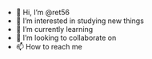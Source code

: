 - 👋 Hi, I’m @ret56 
- 👀 I’m interested in studying new things 
- 🌱 I’m currently learning 
- 💞️ I’m looking to collaborate on 
- 📫 How to reach me 
  

<!---
ret56/ret56 is a ✨ special ✨ repository because its `README.md` (this file) appears on your GitHub profile.
You can click the Preview link to take a look at your changes.
--->
